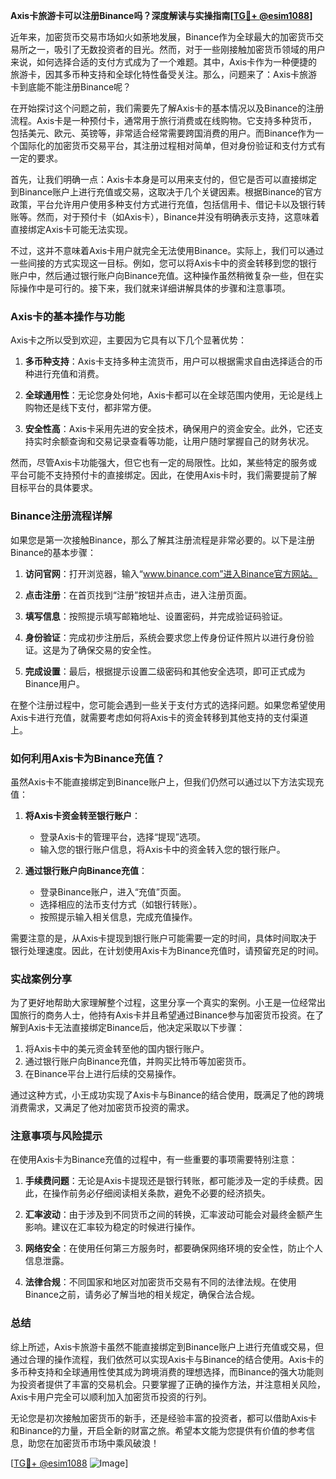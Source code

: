 **Axis卡旅游卡可以注册Binance吗？深度解读与实操指南[[TG💪+ @esim1088](https://t.me/s/esim1088)]**

近年来，加密货币交易市场如火如荼地发展，Binance作为全球最大的加密货币交易所之一，吸引了无数投资者的目光。然而，对于一些刚接触加密货币领域的用户来说，如何选择合适的支付方式成为了一个难题。其中，Axis卡作为一种便捷的旅游卡，因其多币种支持和全球化特性备受关注。那么，问题来了：Axis卡旅游卡到底能不能注册Binance呢？

在开始探讨这个问题之前，我们需要先了解Axis卡的基本情况以及Binance的注册流程。Axis卡是一种预付卡，通常用于旅行消费或在线购物。它支持多种货币，包括美元、欧元、英镑等，非常适合经常需要跨国消费的用户。而Binance作为一个国际化的加密货币交易平台，其注册过程相对简单，但对身份验证和支付方式有一定的要求。

首先，让我们明确一点：Axis卡本身是可以用来支付的，但它是否可以直接绑定到Binance账户上进行充值或交易，这取决于几个关键因素。根据Binance的官方政策，平台允许用户使用多种支付方式进行充值，包括信用卡、借记卡以及银行转账等。然而，对于预付卡（如Axis卡），Binance并没有明确表示支持，这意味着直接绑定Axis卡可能无法实现。

不过，这并不意味着Axis卡用户就完全无法使用Binance。实际上，我们可以通过一些间接的方式实现这一目标。例如，您可以将Axis卡中的资金转移到您的银行账户中，然后通过银行账户向Binance充值。这种操作虽然稍微复杂一些，但在实际操作中是可行的。接下来，我们就来详细讲解具体的步骤和注意事项。

### Axis卡的基本操作与功能

Axis卡之所以受到欢迎，主要因为它具有以下几个显著优势：

1. **多币种支持**：Axis卡支持多种主流货币，用户可以根据需求自由选择适合的币种进行充值和消费。
   
2. **全球通用性**：无论您身处何地，Axis卡都可以在全球范围内使用，无论是线上购物还是线下支付，都非常方便。

3. **安全性高**：Axis卡采用先进的安全技术，确保用户的资金安全。此外，它还支持实时余额查询和交易记录查看等功能，让用户随时掌握自己的财务状况。

然而，尽管Axis卡功能强大，但它也有一定的局限性。比如，某些特定的服务或平台可能不支持预付卡的直接绑定。因此，在使用Axis卡时，我们需要提前了解目标平台的具体要求。

### Binance注册流程详解

如果您是第一次接触Binance，那么了解其注册流程是非常必要的。以下是注册Binance的基本步骤：

1. **访问官网**：打开浏览器，输入“www.binance.com”进入Binance官方网站。

2. **点击注册**：在首页找到“注册”按钮并点击，进入注册页面。

3. **填写信息**：按照提示填写邮箱地址、设置密码，并完成验证码验证。

4. **身份验证**：完成初步注册后，系统会要求您上传身份证件照片以进行身份验证。这是为了确保交易的安全性。

5. **完成设置**：最后，根据提示设置二级密码和其他安全选项，即可正式成为Binance用户。

在整个注册过程中，您可能会遇到一些关于支付方式的选择问题。如果您希望使用Axis卡进行充值，就需要考虑如何将Axis卡的资金转移到其他支持的支付渠道上。

### 如何利用Axis卡为Binance充值？

虽然Axis卡不能直接绑定到Binance账户上，但我们仍然可以通过以下方法实现充值：

1. **将Axis卡资金转至银行账户**：
   - 登录Axis卡的管理平台，选择“提现”选项。
   - 输入您的银行账户信息，将Axis卡中的资金转入您的银行账户。

2. **通过银行账户向Binance充值**：
   - 登录Binance账户，进入“充值”页面。
   - 选择相应的法币支付方式（如银行转账）。
   - 按照提示输入相关信息，完成充值操作。

需要注意的是，从Axis卡提现到银行账户可能需要一定的时间，具体时间取决于银行处理速度。因此，在计划使用Axis卡为Binance充值时，请预留充足的时间。

### 实战案例分享

为了更好地帮助大家理解整个过程，这里分享一个真实的案例。小王是一位经常出国旅行的商务人士，他持有Axis卡并且希望通过Binance参与加密货币投资。在了解到Axis卡无法直接绑定Binance后，他决定采取以下步骤：

1. 将Axis卡中的美元资金转至他的国内银行账户。
2. 通过银行账户向Binance充值，并购买比特币等加密货币。
3. 在Binance平台上进行后续的交易操作。

通过这种方式，小王成功实现了Axis卡与Binance的结合使用，既满足了他的跨境消费需求，又满足了他对加密货币投资的需求。

### 注意事项与风险提示

在使用Axis卡为Binance充值的过程中，有一些重要的事项需要特别注意：

1. **手续费问题**：无论是Axis卡提现还是银行转账，都可能涉及一定的手续费。因此，在操作前务必仔细阅读相关条款，避免不必要的经济损失。

2. **汇率波动**：由于涉及到不同货币之间的转换，汇率波动可能会对最终金额产生影响。建议在汇率较为稳定的时候进行操作。

3. **网络安全**：在使用任何第三方服务时，都要确保网络环境的安全性，防止个人信息泄露。

4. **法律合规**：不同国家和地区对加密货币交易有不同的法律法规。在使用Binance之前，请务必了解当地的相关规定，确保合法合规。

### 总结

综上所述，Axis卡旅游卡虽然不能直接绑定到Binance账户上进行充值或交易，但通过合理的操作流程，我们依然可以实现Axis卡与Binance的结合使用。Axis卡的多币种支持和全球通用性使其成为跨境消费的理想选择，而Binance的强大功能则为投资者提供了丰富的交易机会。只要掌握了正确的操作方法，并注意相关风险，Axis卡用户完全可以顺利加入加密货币投资的行列。

无论您是初次接触加密货币的新手，还是经验丰富的投资者，都可以借助Axis卡和Binance的力量，开启全新的财富之旅。希望本文能为您提供有价值的参考信息，助您在加密货币市场中乘风破浪！

[[TG💪+ @esim1088](https://t.me/s/esim1088) ![Image](https://i.postimg.cc/4NQfJmqS/Snipaste-2025-05-13-00-14-12.png)]